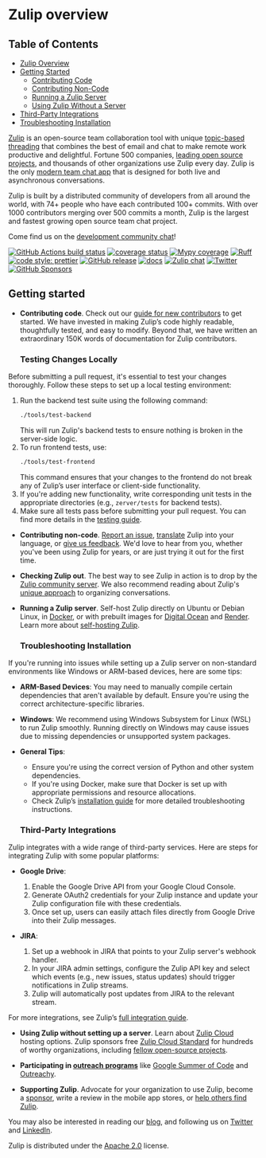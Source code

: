 # Zulip overview

## Table of Contents
- [Zulip Overview](#zulip-overview)
- [Getting Started](#getting-started)
  - [Contributing Code](#contributing-code)
  - [Contributing Non-Code](#contributing-non-code)
  - [Running a Zulip Server](#running-a-zulip-server)
  - [Using Zulip Without a Server](#using-zulip-without-setting-up-a-server)
- [Third-Party Integrations](#third-party-integrations)
- [Troubleshooting Installation](#troubleshooting-installation)


[Zulip](https://zulip.com) is an open-source team collaboration tool with unique
[topic-based threading][why-zulip] that combines the best of email and chat to
make remote work productive and delightful. Fortune 500 companies, [leading open
source projects][rust-case-study], and thousands of other organizations use
Zulip every day. Zulip is the only [modern team chat app][features] that is
designed for both live and asynchronous conversations.

Zulip is built by a distributed community of developers from all around the
world, with 74+ people who have each contributed 100+ commits. With
over 1000 contributors merging over 500 commits a month, Zulip is the
largest and fastest growing open source team chat project.

Come find us on the [development community chat](https://zulip.com/development-community/)!

[![GitHub Actions build status](https://github.com/zulip/zulip/actions/workflows/zulip-ci.yml/badge.svg)](https://github.com/zulip/zulip/actions/workflows/zulip-ci.yml?query=branch%3Amain)
[![coverage status](https://img.shields.io/codecov/c/github/zulip/zulip/main.svg)](https://codecov.io/gh/zulip/zulip)
[![Mypy coverage](https://img.shields.io/badge/mypy-100%25-green.svg)][mypy-coverage]
[![Ruff](https://img.shields.io/endpoint?url=https://raw.githubusercontent.com/astral-sh/ruff/main/assets/badge/v2.json)](https://github.com/astral-sh/ruff)
[![code style: prettier](https://img.shields.io/badge/code_style-prettier-ff69b4.svg)](https://github.com/prettier/prettier)
[![GitHub release](https://img.shields.io/github/release/zulip/zulip.svg)](https://github.com/zulip/zulip/releases/latest)
[![docs](https://readthedocs.org/projects/zulip/badge/?version=latest)](https://zulip.readthedocs.io/en/latest/)
[![Zulip chat](https://img.shields.io/badge/zulip-join_chat-brightgreen.svg)](https://chat.zulip.org)
[![Twitter](https://img.shields.io/badge/twitter-@zulip-blue.svg?style=flat)](https://twitter.com/zulip)
[![GitHub Sponsors](https://img.shields.io/github/sponsors/zulip)](https://github.com/sponsors/zulip)

[mypy-coverage]: https://blog.zulip.org/2016/10/13/static-types-in-python-oh-mypy/
[why-zulip]: https://zulip.com/why-zulip/
[rust-case-study]: https://zulip.com/case-studies/rust/
[features]: https://zulip.com/features/

## Getting started

- **Contributing code**. Check out our [guide for new
  contributors](https://zulip.readthedocs.io/en/latest/contributing/contributing.html)
  to get started. We have invested in making Zulip’s code highly
  readable, thoughtfully tested, and easy to modify. Beyond that, we
  have written an extraordinary 150K words of documentation for Zulip
  contributors.

  ### Testing Changes Locally
Before submitting a pull request, it's essential to test your changes thoroughly. Follow these steps to set up a local testing environment:

1. Run the backend test suite using the following command:
   ```bash
   ./tools/test-backend
   ```
   This will run Zulip's backend tests to ensure nothing is broken in the server-side logic.
2. To run frontend tests, use:
   ```bash
   ./tools/test-frontend
   ```
   This command ensures that your changes to the frontend do not break any of Zulip’s user interface or client-side functionality.
3. If you're adding new functionality, write corresponding unit tests in the appropriate directories (e.g., `zerver/tests` for backend tests).
4. Make sure all tests pass before submitting your pull request. You can find more details in the [testing guide](https://zulip.readthedocs.io/en/latest/testing/testing.html).


- **Contributing non-code**. [Report an
  issue](https://zulip.readthedocs.io/en/latest/contributing/contributing.html#reporting-issues),
  [translate](https://zulip.readthedocs.io/en/latest/translating/translating.html)
  Zulip into your language, or [give us
  feedback](https://zulip.readthedocs.io/en/latest/contributing/contributing.html#user-feedback).
  We'd love to hear from you, whether you've been using Zulip for years, or are just
  trying it out for the first time.

- **Checking Zulip out**. The best way to see Zulip in action is to drop by the
  [Zulip community server](https://zulip.com/development-community/). We also
  recommend reading about Zulip's [unique
  approach](https://zulip.com/why-zulip/) to organizing conversations.

- **Running a Zulip server**. Self-host Zulip directly on Ubuntu or Debian
  Linux, in [Docker](https://github.com/zulip/docker-zulip), or with prebuilt
  images for [Digital Ocean](https://marketplace.digitalocean.com/apps/zulip) and
  [Render](https://render.com/docs/deploy-zulip).
  Learn more about [self-hosting Zulip](https://zulip.com/self-hosting/).
  
  ### Troubleshooting Installation
If you're running into issues while setting up a Zulip server on non-standard environments like Windows or ARM-based devices, here are some tips:
- **ARM-Based Devices**: You may need to manually compile certain dependencies that aren't available by default. Ensure you're using the correct architecture-specific libraries.
- **Windows**: We recommend using Windows Subsystem for Linux (WSL) to run Zulip smoothly. Running directly on Windows may cause issues due to missing dependencies or unsupported system packages.
- **General Tips**:
  - Ensure you're using the correct version of Python and other system dependencies.
  - If you're using Docker, make sure that Docker is set up with appropriate permissions and resource allocations.
  - Check Zulip’s [installation guide](https://zulip.readthedocs.io/en/latest/production/install.html) for more detailed troubleshooting instructions.
 
  ### Third-Party Integrations

Zulip integrates with a wide range of third-party services. Here are steps for integrating Zulip with some popular platforms:

- **Google Drive**:
  1. Enable the Google Drive API from your Google Cloud Console.
  2. Generate OAuth2 credentials for your Zulip instance and update your Zulip configuration file with these credentials.
  3. Once set up, users can easily attach files directly from Google Drive into their Zulip messages.

- **JIRA**:
  1. Set up a webhook in JIRA that points to your Zulip server's webhook handler.
  2. In your JIRA admin settings, configure the Zulip API key and select which events (e.g., new issues, status updates) should trigger notifications in Zulip streams.
  3. Zulip will automatically post updates from JIRA to the relevant stream.

For more integrations, see Zulip’s [full integration guide](https://zulip.com/integrations/).

- **Using Zulip without setting up a server**. Learn about [Zulip
  Cloud](https://zulip.com/plans/) hosting options. Zulip sponsors free [Zulip
  Cloud Standard](https://zulip.com/plans/) for hundreds of worthy
  organizations, including [fellow open-source
  projects](https://zulip.com/for/open-source/).

- **Participating in [outreach
  programs](https://zulip.readthedocs.io/en/latest/contributing/contributing.html#outreach-programs)**
  like [Google Summer of Code](https://developers.google.com/open-source/gsoc/)
  and [Outreachy](https://www.outreachy.org/).

- **Supporting Zulip**. Advocate for your organization to use Zulip, become a
  [sponsor](https://github.com/sponsors/zulip), write a review in the mobile app
  stores, or [help others find
  Zulip](https://zulip.readthedocs.io/en/latest/contributing/contributing.html#help-others-find-zulip).

You may also be interested in reading our [blog](https://blog.zulip.org/), and
following us on [Twitter](https://twitter.com/zulip) and
[LinkedIn](https://www.linkedin.com/company/zulip-project/).

Zulip is distributed under the
[Apache 2.0](https://github.com/zulip/zulip/blob/main/LICENSE) license.
